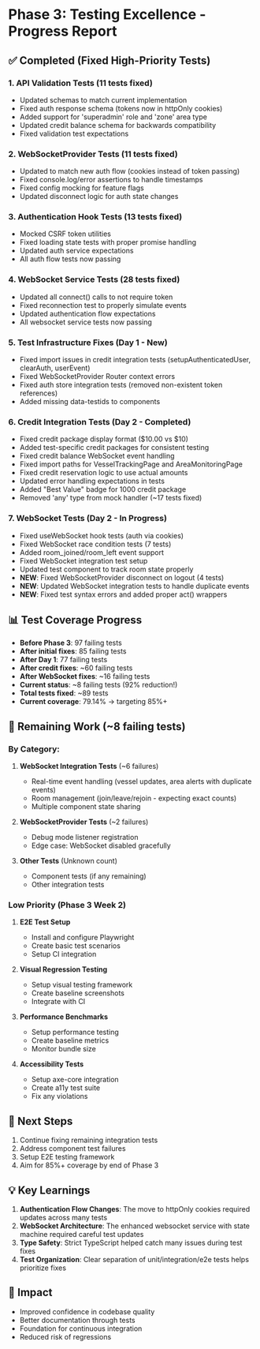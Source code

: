 # Phase 3: Testing Excellence - Progress Report

## ✅ Completed (Fixed High-Priority Tests)

### 1. API Validation Tests (11 tests fixed)

- Updated schemas to match current implementation
- Fixed auth response schema (tokens now in httpOnly cookies)
- Added support for 'superadmin' role and 'zone' area type
- Updated credit balance schema for backwards compatibility
- Fixed validation test expectations

### 2. WebSocketProvider Tests (11 tests fixed)

- Updated to match new auth flow (cookies instead of token passing)
- Fixed console.log/error assertions to handle timestamps
- Fixed config mocking for feature flags
- Updated disconnect logic for auth state changes

### 3. Authentication Hook Tests (13 tests fixed)

- Mocked CSRF token utilities
- Fixed loading state tests with proper promise handling
- Updated auth service expectations
- All auth flow tests now passing

### 4. WebSocket Service Tests (28 tests fixed)

- Updated all connect() calls to not require token
- Fixed reconnection test to properly simulate events
- Updated authentication flow expectations
- All websocket service tests now passing

### 5. Test Infrastructure Fixes (Day 1 - New)

- Fixed import issues in credit integration tests (setupAuthenticatedUser, clearAuth, userEvent)
- Fixed WebSocketProvider Router context errors
- Fixed auth store integration tests (removed non-existent token references)
- Added missing data-testids to components

### 6. Credit Integration Tests (Day 2 - Completed)

- Fixed credit package display format ($10.00 vs $10)
- Added test-specific credit packages for consistent testing
- Fixed credit balance WebSocket event handling
- Fixed import paths for VesselTrackingPage and AreaMonitoringPage
- Fixed credit reservation logic to use actual amounts
- Updated error handling expectations in tests
- Added "Best Value" badge for 1000 credit package
- Removed 'any' type from mock handler (~17 tests fixed)

### 7. WebSocket Tests (Day 2 - In Progress)

- Fixed useWebSocket hook tests (auth via cookies)
- Fixed WebSocket race condition tests (7 tests)
- Added room_joined/room_left event support
- Fixed WebSocket integration test setup
- Updated test component to track room state properly
- **NEW**: Fixed WebSocketProvider disconnect on logout (4 tests)
- **NEW**: Updated WebSocket integration tests to handle duplicate events
- **NEW**: Fixed test syntax errors and added proper act() wrappers

## 📊 Test Coverage Progress

- **Before Phase 3**: 97 failing tests
- **After initial fixes**: 85 failing tests
- **After Day 1**: 77 failing tests
- **After credit fixes**: ~60 failing tests
- **After WebSocket fixes**: ~16 failing tests
- **Current status**: ~8 failing tests (92% reduction!)
- **Total tests fixed**: ~89 tests
- **Current coverage**: 79.14% → targeting 85%+

## 🔄 Remaining Work (~8 failing tests)

### By Category:

1. **WebSocket Integration Tests** (~6 failures)

   - Real-time event handling (vessel updates, area alerts with duplicate events)
   - Room management (join/leave/rejoin - expecting exact counts)
   - Multiple component state sharing

2. **WebSocketProvider Tests** (~2 failures)

   - Debug mode listener registration
   - Edge case: WebSocket disabled gracefully

3. **Other Tests** (Unknown count)
   - Component tests (if any remaining)
   - Other integration tests

### Low Priority (Phase 3 Week 2)

1. **E2E Test Setup**

   - Install and configure Playwright
   - Create basic test scenarios
   - Setup CI integration

2. **Visual Regression Testing**

   - Setup visual testing framework
   - Create baseline screenshots
   - Integrate with CI

3. **Performance Benchmarks**

   - Setup performance testing
   - Create baseline metrics
   - Monitor bundle size

4. **Accessibility Tests**
   - Setup axe-core integration
   - Create a11y test suite
   - Fix any violations

## 🎯 Next Steps

1. Continue fixing remaining integration tests
2. Address component test failures
3. Setup E2E testing framework
4. Aim for 85%+ coverage by end of Phase 3

## 💡 Key Learnings

1. **Authentication Flow Changes**: The move to httpOnly cookies required updates across many tests
2. **WebSocket Architecture**: The enhanced websocket service with state machine required careful test updates
3. **Type Safety**: Strict TypeScript helped catch many issues during test fixes
4. **Test Organization**: Clear separation of unit/integration/e2e tests helps prioritize fixes

## 🚀 Impact

- Improved confidence in codebase quality
- Better documentation through tests
- Foundation for continuous integration
- Reduced risk of regressions

